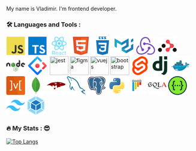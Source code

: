 My name is Vladimir. I'm frontend developer.

### :hammer_and_wrench: Languages and Tools :
<div>
  <img src="https://github.com/devicons/devicon/blob/master/icons/javascript/javascript-original.svg" title="JavaScript" alt="JavaScript" width="50" height="50"/>&nbsp;
  <img src="https://github.com/devicons/devicon/blob/master/icons/typescript/typescript-original.svg" title="typescript" alt="typescript" width="50" height="50"/>&nbsp;
  <img src="https://github.com/devicons/devicon/blob/master/icons/react/react-original-wordmark.svg" title="React" alt="React" width="50" height="50"/>&nbsp;
  <img src="https://github.com/devicons/devicon/blob/master/icons/html5/html5-original.svg" title="HTML5" alt="HTML" width="50" height="50"/>&nbsp;
  <img src="https://github.com/devicons/devicon/blob/master/icons/css3/css3-plain-wordmark.svg"  title="CSS3" alt="CSS" width="50" height="50"/>&nbsp;
  <img src="https://github.com/devicons/devicon/blob/master/icons/materialui/materialui-original.svg" title="Material UI" alt="Material UI" width="50" height="50"/>&nbsp;
  <img src="https://github.com/devicons/devicon/blob/master/icons/redux/redux-original.svg" title="Redux" alt="Redux " width="50" height="50"/>&nbsp;
  <img src="https://github.com/devicons/devicon/blob/master/icons/reactrouter/reactrouter-original.svg" title="reactrouter" alt="reactrouter" width="50" height="50"/>&nbsp;
  <img src="https://github.com/devicons/devicon/blob/master/icons/nodejs/nodejs-original-wordmark.svg" title="NodeJS" alt="NodeJS" width="50" height="50"/>&nbsp;
  <img src="https://github.com/devicons/devicon/blob/master/icons/antdesign/antdesign-original.svg" title="antdesign" alt="antdesign" width="50" height="50"/>&nbsp;
  <img src="https://cdn.jsdelivr.net/gh/devicons/devicon/icons/jest/jest-plain.svg" title="jest" width="50" height="50"/>
  <img src="https://cdn.jsdelivr.net/gh/devicons/devicon/icons/figma/figma-original.svg" title="figma" width="50" height="50"/>
  <img src="https://cdn.jsdelivr.net/gh/devicons/devicon/icons/vuejs/vuejs-original.svg" title="vuejs" width="50" height="50"/>
  <img src="https://cdn.jsdelivr.net/gh/devicons/devicon/icons/bootstrap/bootstrap-original.svg" title="bootstrap" width="50" height="50"/>
  <img src="https://github.com/devicons/devicon/blob/master/icons/svelte/svelte-original.svg" title="svelte" width="50" height="50"/>
  <img src="https://github.com/devicons/devicon/blob/master/icons/django/django-plain.svg" title="django" width="50" height="50"/>
  <img src="https://github.com/devicons/devicon/blob/master/icons/docker/docker-original.svg" title="docker" width="50" height="50"/>
  <img src="https://github.com/devicons/devicon/blob/master/icons/mobx/mobx-original.svg" title="mobx" width="50" height="50"/>
  <img src="https://github.com/devicons/devicon/blob/master/icons/mongodb/mongodb-original.svg" title="mongodb" width="50" height="50"/>
  <img src="https://github.com/devicons/devicon/blob/master/icons/mongoose/mongoose-original.svg" title="mongoose" width="50" height="50"/>
  <img src="https://github.com/devicons/devicon/blob/master/icons/mysql/mysql-original.svg" title="mysql" width="50" height="50"/>
  <img src="https://github.com/devicons/devicon/blob/master/icons/postgresql/postgresql-original.svg" title="postgresql" width="50" height="50"/>
  <img src="https://github.com/devicons/devicon/blob/master/icons/python/python-original.svg" title="python" width="50" height="50"/>
  <img src="https://github.com/devicons/devicon/blob/master/icons/pytest/pytest-original.svg" title="pytest" width="50" height="50"/>
  <img src="https://github.com/devicons/devicon/blob/master/icons/sqlalchemy/sqlalchemy-original.svg" title="sqlalchemy" width="50" height="50"/>
  <img src="https://github.com/devicons/devicon/blob/master/icons/swagger/swagger-original.svg" title="swagger" width="50" height="50"/>
  <img src="https://github.com/devicons/devicon/blob/master/icons/tailwindcss/tailwindcss-original.svg" title="tailwindcss" width="50" height="50"/>
  <img src="https://github.com/devicons/devicon/blob/master/icons/webpack/webpack-original.svg" title="webpack" width="50" height="50"/>
</div>

### :fire: My Stats : 😎

[![Top Langs](https://github-readme-stats.vercel.app/api/top-langs/?username=Belichvladimir)](https://github.com/anuraghazra/github-readme-stats)
